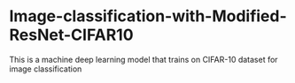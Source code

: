 # Image-classification-with-Modified-ResNet-CIFAR10
This is a machine deep learning model that trains on CIFAR-10 dataset for image classification
